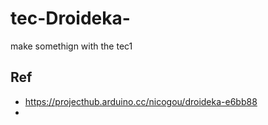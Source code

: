 # tec-Droideka-
make somethign with the tec1

## Ref
- https://projecthub.arduino.cc/nicogou/droideka-e6bb88
- 
